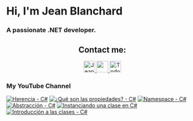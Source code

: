    # Hi, I'm Jean Blanchard
### A passionate .NET developer.



<h2 align="center">Contact me:</h2>

<p align="center">
  <a href="https://www.linkedin.com/in/jeanpblanchard/">
    <img src="https://www.vectorlogo.zone/logos/linkedin/linkedin-icon.svg" alt="Jean Blanchard's LinkedIn Profile" height="30" width="30">
  </a>
      <a href="mailto:ijeanpierrebp@gmail.com">
    <img src="https://www.vectorlogo.zone/logos/gmail/gmail-icon.svg" height="30" width="30">
  </a>
  <a href="https://www.youtube.com/@todoconnet">
    <img src="https://www.vectorlogo.zone/logos/youtube/youtube-icon.svg" alt="Todo con .NET YouTube Channel" height="30" width="30">
  </a>
  


</p>


### My YouTube Channel
<!-- BEGIN YOUTUBE-CARDS -->
[![Herencia - C#](https://ytcards.demolab.com/?id=q3pX5XP81y4&title=Herencia+-+C%23&lang=en&timestamp=1728939627&background_color=%230d1117&title_color=%23ffffff&stats_color=%23dedede&max_title_lines=1&width=250&border_radius=5 "Herencia - C#")](https://www.youtube.com/watch?v=q3pX5XP81y4)
[![¿Qué son las propiedades? - C#](https://ytcards.demolab.com/?id=vl5XdXYuefk&title=%C2%BFQu%C3%A9+son+las+propiedades%3F+-+C%23&lang=en&timestamp=1728747903&background_color=%230d1117&title_color=%23ffffff&stats_color=%23dedede&max_title_lines=1&width=250&border_radius=5 "¿Qué son las propiedades? - C#")](https://www.youtube.com/watch?v=vl5XdXYuefk)
[![Namespace - C#](https://ytcards.demolab.com/?id=d4F-OX71WDY&title=Namespace+-+C%23&lang=en&timestamp=1728568839&background_color=%230d1117&title_color=%23ffffff&stats_color=%23dedede&max_title_lines=1&width=250&border_radius=5 "Namespace - C#")](https://www.youtube.com/watch?v=d4F-OX71WDY)
[![Abstracción - C#](https://ytcards.demolab.com/?id=T98A_ebHe0E&title=Abstracci%C3%B3n+-+C%23&lang=en&timestamp=1728400503&background_color=%230d1117&title_color=%23ffffff&stats_color=%23dedede&max_title_lines=1&width=250&border_radius=5 "Abstracción - C#")](https://www.youtube.com/watch?v=T98A_ebHe0E)
[![Instanciando una clase en C#](https://ytcards.demolab.com/?id=ZfpWdrQ7jvo&title=Instanciando+una+clase+en+C%23&lang=en&timestamp=1728261019&background_color=%230d1117&title_color=%23ffffff&stats_color=%23dedede&max_title_lines=1&width=250&border_radius=5 "Instanciando una clase en C#")](https://www.youtube.com/watch?v=ZfpWdrQ7jvo)
[![Introducción a las clases - C#](https://ytcards.demolab.com/?id=k1lk0Hm_R3c&title=Introducci%C3%B3n+a+las+clases+-+C%23&lang=en&timestamp=1728065704&background_color=%230d1117&title_color=%23ffffff&stats_color=%23dedede&max_title_lines=1&width=250&border_radius=5 "Introducción a las clases - C#")](https://www.youtube.com/watch?v=k1lk0Hm_R3c)
<!-- END YOUTUBE-CARDS -->
